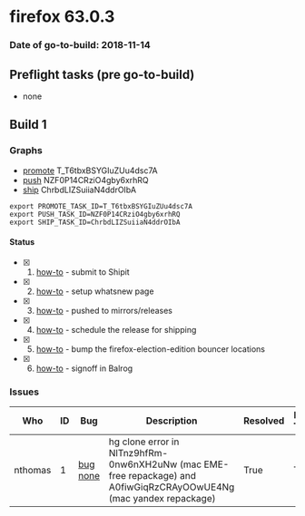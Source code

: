 # firefox 63.0.3

### Date of go-to-build: 2018-11-14

## Preflight tasks (pre go-to-build)
- none

## Build 1  

### Graphs
* [promote](https://tools.taskcluster.net/push-inspector/#/T_T6tbxBSYGIuZUu4dsc7A) T_T6tbxBSYGIuZUu4dsc7A
* [push](https://tools.taskcluster.net/push-inspector/#/NZF0P14CRziO4gby6xrhRQ) NZF0P14CRziO4gby6xrhRQ
* [ship](https://tools.taskcluster.net/push-inspector/#/ChrbdLIZSuiiaN4ddrOIbA) ChrbdLIZSuiiaN4ddrOIbA
```
export PROMOTE_TASK_ID=T_T6tbxBSYGIuZUu4dsc7A
export PUSH_TASK_ID=NZF0P14CRziO4gby6xrhRQ
export SHIP_TASK_ID=ChrbdLIZSuiiaN4ddrOIbA
```


#### Status
- [x] 1.  [how-to](https://wiki.mozilla.org/Release:Release_Automation_on_Mercurial:Starting_a_Release#Submit_to_Ship_It)  - submit to Shipit
- [x] 2.  [how-to](https://github.com/mozilla-releng/releasewarrior-2.0/blob/master/docs/release-promotion/desktop/howto-rc.md)  - setup whatsnew page
- [x] 3.  [how-to](https://github.com/mozilla-releng/releasewarrior-2.0/blob/master/docs/release-promotion/desktop/howto.md#push-artifacts-to-releases-directory)  - pushed to mirrors/releases
- [x] 4.  [how-to](https://github.com/mozilla-releng/releasewarrior-2.0/blob/master/docs/release-promotion/desktop/howto.md#ship-the-release)  - schedule the release for shipping
- [x] 5.  [how-to](https://github.com/mozilla-releng/releasewarrior-2.0/blob/master/docs/release-promotion/desktop/howto.md#bump-the-election-edition-bouncer-entries)  - bump the firefox-election-edition bouncer locations
- [x] 6.  [how-to](https://github.com/mozilla-releng/releasewarrior-2.0/blob/master/docs/release-promotion/desktop/howto.md#obtain-sign-offs-for-changes)  - signoff in Balrog

### Issues
| Who                 | ID               | Bug                                                                 | Description                | Resolved                | Future Threat                |
| ------------------- | ---------------- | ------------------------------------------------------------------- | -------------------------- | ----------------------- | ---------------------------- |
| nthomas  | 1 | [bug none](https://bugzil.la/none)        | hg clone error in NlTnz9hfRm-0nw6nXH2uNw (mac EME-free repackage) and A0fiwGiqRzCRAyOOwUE4Ng (mac yandex repackage) | True | True |

